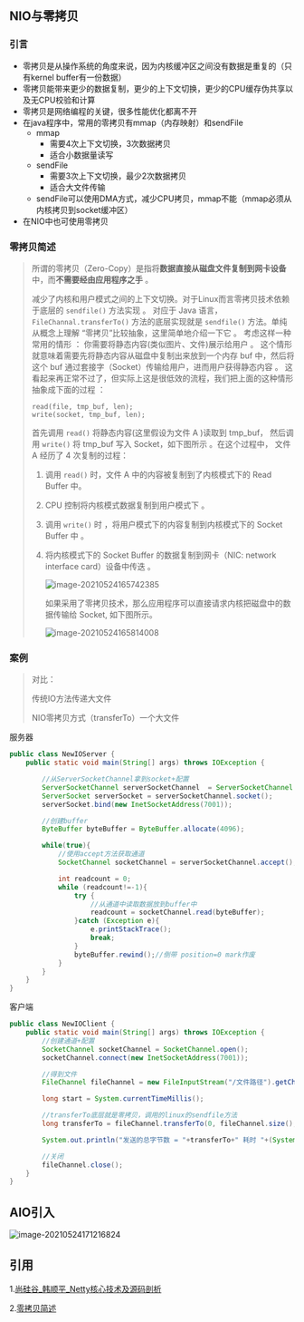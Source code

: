 ## NIO与零拷贝

### 引言

* 零拷贝是从操作系统的角度来说，因为内核缓冲区之间没有数据是重复的（只有kernel buffer有一份数据）
* 零拷贝能带来更少的数据复制，更少的上下文切换，更少的CPU缓存伪共享以及无CPU校验和计算
* 零拷贝是网络编程的关键，很多性能优化都离不开
* 在java程序中，常用的零拷贝有mmap（内存映射）和sendFile
  * mmap
    * 需要4次上下文切换，3次数据拷贝
    * 适合小数据量读写
  * sendFile
    * 需要3次上下文切换，最少2次数据拷贝
    * 适合大文件传输
  * sendFile可以使用DMA方式，减少CPU拷贝，mmap不能（mmap必须从内核拷贝到socket缓冲区）
* 在NIO中也可使用零拷贝

### 零拷贝简述

> 所谓的零拷贝（Zero-Copy）是指将**数据直接从磁盘文件复制到网卡设备**中，而**不需要经由应用程序之手** 。
>
> 减少了内核和用户模式之间的上下文切换。对于Linux而言零拷贝技术依赖于底层的 `sendfile()` 方法实现 。 对应于 Java 语言，`FileChannal.transferTo()` 方法的底层实现就是 `sendfile()` 方法。单纯从概念上理解 “零拷贝”比较抽象，这里简单地介绍一下它 。 考虑这样一种常用的情形 ： 你需要将静态内容(类似图片、文件)展示给用户 。 这个情形就意味着需要先将静态内容从磁盘中复制出来放到一个内存 buf 中，然后将这个 buf 通过套接字（Socket）传输给用户，进而用户获得静态内容 。 这看起来再正常不过了，但实际上这是很低效的流程，我们把上面的这种情形抽象成下面的过程 ：
>
> ```text
> read(file, tmp_buf, len);
> write(socket, tmp_buf, len);
> ```
>
> 首先调用 `read()` 将静态内容(这里假设为文件 A )读取到 tmp_buf， 然后调用 `write()` 将 tmp_buf 写入 Socket，如下图所示 。在这个过程中， 文件 A 经历了 4 次复制的过程：
>
> 1. 调用 `read()` 时，文件 A 中的内容被复制到了内核模式下的 Read Buffer 中。
>
> 2. CPU 控制将内核模式数据复制到用户模式下 。
>
> 3. 调用 `write()` 时 ，将用户模式下的内容复制到内核模式下的 Socket Buffer 中 。
>
> 4. 将内核模式下的 Socket Buffer 的数据复制到网卡（NIC: network interface card）设备中传迭 。
>
>    ![image-20210524165742385](https://gitee.com/BothSavage/PicGo/raw/master//image/20210524165742.png)
>
>    如果采用了零拷贝技术，那么应用程序可以直接请求内核把磁盘中的数据传输给 Socket, 如下图所示。
>
>    ![image-20210524165814008](https://gitee.com/BothSavage/PicGo/raw/master//image/20210524165814.png)



### 案例

> 对比：
>
> 传统IO方法传递大文件
>
> NIO零拷贝方式（transferTo）一个大文件

服务器

```java
public class NewIOServer {
    public static void main(String[] args) throws IOException {

        //从ServerSocketChannel拿到socket+配置
        ServerSocketChannel serverSocketChannel  = ServerSocketChannel.open();
        ServerSocket serverSocket = serverSocketChannel.socket();
        serverSocket.bind(new InetSocketAddress(7001));

        //创建buffer
        ByteBuffer byteBuffer = ByteBuffer.allocate(4096);

        while(true){
            //使用accept方法获取通道
            SocketChannel socketChannel = serverSocketChannel.accept();

            int readcount = 0;
            while (readcount!=-1){
                try {
                    //从通道中读取数据放到buffer中
                    readcount = socketChannel.read(byteBuffer);
                }catch (Exception e){
                    e.printStackTrace();
                    break;
                }
                byteBuffer.rewind();//倒带 position=0 mark作废
            }
        }
    }
}
```

客户端

```java
public class NewIOClient {
    public static void main(String[] args) throws IOException {
        //创建通道+配置
        SocketChannel socketChannel = SocketChannel.open();
        socketChannel.connect(new InetSocketAddress(7001));

        //得到文件
        FileChannel fileChannel = new FileInputStream("/文件路径").getChannel();

        long start = System.currentTimeMillis();

        //transferTo底层就是零拷贝，调用的linux的sendfile方法
        long transferTo = fileChannel.transferTo(0, fileChannel.size(), socketChannel);

        System.out.println("发送的总字节数 = "+transferTo+" 耗时 "+(System.currentTimeMillis()-start));

        //关闭
        fileChannel.close();
    }
}
```

## AIO引入

![image-20210524171216824](https://gitee.com/BothSavage/PicGo/raw/master//image/20210524171216.png)

## 引用

1.[尚硅谷_韩顺平_Netty核心技术及源码剖析](http://www.atguigu.com/)

2.[零拷贝简述](https://zhuanlan.zhihu.com/p/85571977)


